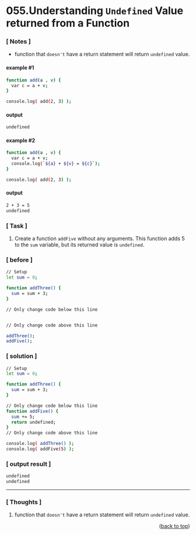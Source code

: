 <a name="topage"></a>

# 055.Understanding `Undefined` Value returned from a Function

### [ Notes ]
  * function that `doesn't` have a return statement will return `undefined` value.

#### example #1

```sh
function add(a , v) {
  var c = a + v;
}

console.log( add(2, 3) );
```

#### output
```sh
undefined
```

#### example #2

```sh
function add(a , v) {
  var c = a + v;
  console.log(`${a} + ${v} = ${c}`);
}

console.log( add(2, 3) );
```

#### output
```sh
2 + 3 = 5
undefined
```

### [ Task ]
  1. Create a function `addFive` without any arguments. This function adds 5 to the `sum` variable, but its returned value is `undefined`.


### [ before ]

```sh
// Setup
let sum = 0;

function addThree() {
  sum = sum + 3;
}

// Only change code below this line


// Only change code above this line

addThree();
addFive();
```

### [ solution ]

```sh
// Setup
let sum = 0;

function addThree() {
  sum = sum + 3;
}

// Only change code below this line
function addFive() {
  sum += 5;
  return undefined;
}
// Only change code above this line

console.log( addThree() );
console.log( addFive(5) );
```

### [ output result ]

```sh
undefined
undefined
```

-----

### [ Thoughts ]

  1. function that `doesn't` have a return statement will return `undefined` value.
  

<p align="right">(<a href="#topage">back to top</a>)</p>
<br/>
<br/>
